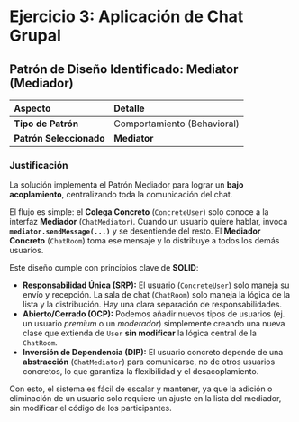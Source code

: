 # Ejercicio 3: Aplicación de Chat Grupal

## Patrón de Diseño Identificado: Mediator (Mediador)

| Aspecto | Detalle |
| :--- | :--- |
| **Tipo de Patrón** | Comportamiento (Behavioral) |
| **Patrón Seleccionado** | **Mediator** |

### Justificación


La solución implementa el Patrón Mediador para lograr un **bajo acoplamiento**, centralizando toda la comunicación del chat.

El flujo es simple: el **Colega Concreto** (`ConcreteUser`) solo conoce a la interfaz **Mediador** (`ChatMediator`). Cuando un usuario quiere hablar, invoca **`mediator.sendMessage(...)`** y se desentiende del resto. El **Mediador Concreto** (`ChatRoom`) toma ese mensaje y lo distribuye a todos los demás usuarios.

Este diseño cumple con principios clave de **SOLID**:

* **Responsabilidad Única (SRP):** El usuario (`ConcreteUser`) solo maneja su envío y recepción. La sala de chat (`ChatRoom`) solo maneja la lógica de la lista y la distribución. Hay una clara separación de responsabilidades.
* **Abierto/Cerrado (OCP):** Podemos añadir nuevos tipos de usuarios (ej. un usuario *premium* o un *moderador*) simplemente creando una nueva clase que extienda de `User` **sin modificar** la lógica central de la `ChatRoom`.
* **Inversión de Dependencia (DIP):** El usuario concreto depende de una **abstracción** (`ChatMediator`) para comunicarse, no de otros usuarios concretos, lo que garantiza la flexibilidad y el desacoplamiento.

Con esto, el sistema es fácil de escalar y mantener, ya que la adición o eliminación de un usuario solo requiere un ajuste en la lista del mediador, sin modificar el código de los participantes.